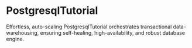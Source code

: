 # PostgresqlTutorial
Effortless, auto-scaling PostgresqlTutorial orchestrates transactional data-warehousing, ensuring self-healing, high-availability, and robust database engine.
